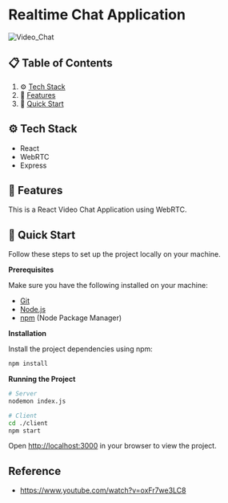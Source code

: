 # Realtime Chat Application

![Video_Chat](https://github.com/user-attachments/assets/21b351ec-3290-417e-abde-b7a78cd31f29)

## 📋 <a name="table">Table of Contents</a>

1. ⚙️ [Tech Stack](#tech-stack)
2. 🔋 [Features](#features)
3. 🤸 [Quick Start](#quick-start)

## <a name="tech-stack">⚙️ Tech Stack</a>

- React
- WebRTC
- Express

## <a name="features">🔋 Features</a>

This is a React Video Chat Application using WebRTC.


## <a name="quick-start">🤸 Quick Start</a>

Follow these steps to set up the project locally on your machine.

**Prerequisites**

Make sure you have the following installed on your machine:

- [Git](https://git-scm.com/)
- [Node.js](https://nodejs.org/en)
- [npm](https://www.npmjs.com/) (Node Package Manager)

**Installation**

Install the project dependencies using npm:

```bash
npm install
```

**Running the Project**

```bash
# Server
nodemon index.js

# Client
cd ./client
npm start
```

Open [http://localhost:3000](http://localhost:3000) in your browser to view the project.

## Reference
- https://www.youtube.com/watch?v=oxFr7we3LC8
